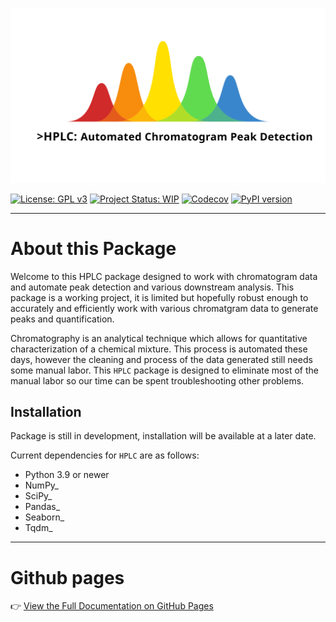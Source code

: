 ![HPLC Logo](https://github.com/pcichowicz/HPLC/blob/main/doc/_static/HPLC_Logo.svg)

[![License: GPL v3](https://img.shields.io/badge/License-GPLv3-blue.svg)](https://www.gnu.org/licenses/gpl-3.0)
[![Project Status: WIP](https://www.repostatus.org/badges/latest/wip.svg)](https://www.repostatus.org/#wip)
[![Codecov](https://codecov.io/gh/pcichowicz/HPLC/branch/main/graph/badge.svg?token=WXL50JVR6C)](https://codecov.io/gh/pcichowicz/HPLC)
[![PyPI version](https://badge.fury.io/py/HPLC.svg)](https://pypi.org/project/HPLC/#description)

-------------------

About this Package
===================

Welcome to this HPLC package designed to work with chromatogram data
and automate peak detection and various downstream analysis. This package
is a working project, it is limited but hopefully robust enough to
accurately and efficiently work with various chromatgram data to generate
peaks and quantification.

Chromatography is an analytical technique which allows for quantitative
characterization of a chemical mixture. This process is automated these 
days, however the cleaning and process of the data generated still needs
some manual labor. This `HPLC` package is designed to eliminate most of
the manual labor so our time can be spent troubleshooting other problems.

Installation
------------
Package is still in development, installation will be available at a later date.

Current dependencies for `HPLC` are as follows:

- Python 3.9 or newer
- NumPy_ 
- SciPy_
- Pandas_
- Seaborn_
- Tqdm_

-------------------

Github pages
===================

👉 [View the Full Documentation on GitHub Pages](https://pcichowicz.github.io/HPLC/index.html)
